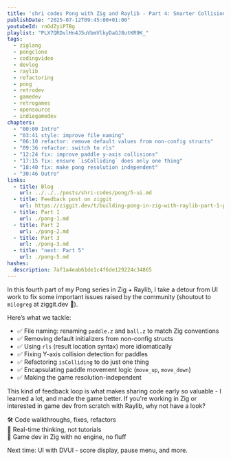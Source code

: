 ```yaml
---
title: 'shri codes Pong with Zig and Raylib - Part 4: Smarter Collisions & Cleaner Code'
publishDate: "2025-07-12T09:45:00+01:00"
youtubeId: rnOdZyiP7Bg
playlist: "PLX7QRDvlHn4J5uVbmVlkyDaGJ8utKR9K_"
tags:
  - ziglang
  - pongclone
  - codingvideo
  - devlog
  - raylib
  - refactoring
  - pong
  - retrodev
  - gamedev
  - retrogames
  - opensource
  - indiegamedev
chapters:
  - "00:00 Intro"
  - "03:41 style: improve file naming"
  - "06:10 refactor: remove default values from non-config structs"
  - "09:36 refactor: switch to rls"
  - "12:24 fix: improve paddle y-axis collisions"
  - "17:15 fix: ensure `isColliding` does only one thing"
  - "18:40 fix: make pong resolution independent"
  - "30:46 Outro"
links:
  - title: Blog
    url: ../../../posts/shri-codes/pong/5-ui.md
  - title: Feedback post on ziggit
    url: https://ziggit.dev/t/building-pong-in-zig-with-raylib-part-1-paddles-and-a-ball/10768/1
  - title: Part 1
    url: ./pong-1.md
  - title: Part 2
    url: ./pong-2.md
  - title: Part 3
    url: ./pong-3.md
  - title: "next: Part 5"
    url: ./pong-5.md
hashes:
  description: 7af1a4eab61de1c4f6de129224c34865
---
```


In this fourth part of my Pong series in Zig + Raylib, I take a detour from UI
work to fix some important issues raised by the community (shoutout to
`milogreg` at ziggit.dev 🙌).

Here’s what we tackle:

- ✅ File naming: renaming `paddle.z` and `ball.z` to match Zig conventions
- ✅ Removing default initializers from non-config structs
- ✅ Using `rls` (result location syntax) more idiomatically
- ✅ Fixing Y-axis collision detection for paddles
- ✅ Refactoring `isColliding` to do just one thing
- ✅ Encapsulating paddle movement logic (`move_up`, `move_down`)
- ✅ Making the game resolution-independent

This kind of feedback loop is what makes sharing code early so valuable - I
learned a lot, and made the game better. If you're working in Zig or interested
in game dev from scratch with Raylib, why not have a look?

🛠️ Code walkthroughs, fixes, refactors  
🧠 Real-time thinking, not tutorials  
👾 Game dev in Zig with no engine, no fluff

Next time: UI with DVUI - score display, pause menu, and more.
